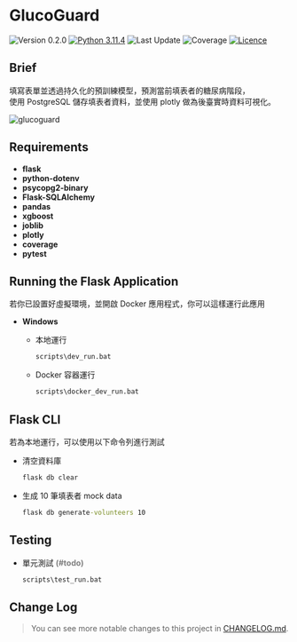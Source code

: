 # GlucoGuard
<!-- Badges -->
![Version 0.2.0](https://img.shields.io/badge/version-0.2.0-blue)
[![Python 3.11.4](https://img.shields.io/badge/python-3.11.4-blue)](https://www.python.org/downloads/release/python-3114/ "More details about Python 3.11.4")
![Last Update](https://img.shields.io/badge/last%20update-2024/2/6-darkgreen)
![Coverage](https://img.shields.io/badge/coverage-88%25-darkgreen)
[![Licence](https://img.shields.io/github/license/RogelioKG/GlucoGuard)](./LICENSE)



## Brief
填寫表單並透過持久化的預訓練模型，預測當前填表者的糖尿病階段，\
使用 PostgreSQL 儲存填表者資料，並使用 plotly 做為後臺實時資料可視化。
<!-- GIF -->
![glucoguard](./tests/demo/glucoguard-demo.gif?raw=true)


## Requirements

+ **flask**
+ **python-dotenv**
+ **psycopg2-binary**
+ **Flask-SQLAlchemy**
+ **pandas**
+ **xgboost**
+ **joblib**
+ **plotly**
+ **coverage**
+ **pytest**


## Running the Flask Application
若你已設置好虛擬環境，並開啟 Docker 應用程式，你可以這樣運行此應用

+ **Windows**

  + 本地運行
    ```bat
    scripts\dev_run.bat
    ```
  + Docker 容器運行
    ```bat
    scripts\docker_dev_run.bat
    ```


## Flask CLI
若為本地運行，可以使用以下命令列進行測試

  + 清空資料庫
    ```bat
    flask db clear
    ```
  + 生成 10 筆填表者 mock data
    ```bat
    flask db generate-volunteers 10
    ```

## Testing

  + 單元測試 <span style="color: gray;">**(#todo)**</span>
    ```bat
    scripts\test_run.bat
    ```

## Change Log
> You can see more notable changes to this project in [CHANGELOG.md](./CHANGELOG.md).
